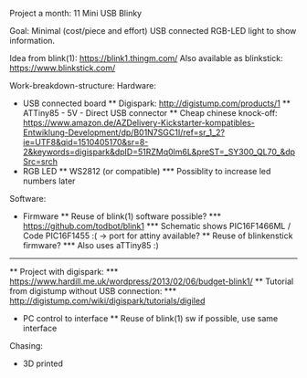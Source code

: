 Project a month:
11 Mini USB Blinky

Goal:
Minimal (cost/piece and effort) USB connected RGB-LED light to show information.

Idea from blink(1): https://blink1.thingm.com/
Also available as blinkstick: https://www.blinkstick.com/

Work-breakdown-structure:
Hardware:
* USB connected board
** Digispark: http://digistump.com/products/1
** ATTiny85 - 5V - Direct USB connector
** Cheap chinese knock-off: https://www.amazon.de/AZDelivery-Kickstarter-kompatibles-Entwiklung-Development/dp/B01N7SGC1I/ref=sr_1_2?ie=UTF8&qid=1510405170&sr=8-2&keywords=digispark&dpID=51RZMq0lm6L&preST=_SY300_QL70_&dpSrc=srch
* RGB LED
** WS2812 (or compatible)
*** Possiblity to increase led numbers later

Software:
* Firmware
** Reuse of blink(1) software possible?
*** https://github.com/todbot/blink1
*** Schematic shows PIC16F1466ML / Code PIC16F1455 :( -> port for attiny available?
** Reuse of blinkenstick firmware?
*** Also uses aTTiny85 :)
***
** Project with digispark:
*** https://www.hardill.me.uk/wordpress/2013/02/06/budget-blink1/
** Tutorial from digistump without USB connection:
*** http://digistump.com/wiki/digispark/tutorials/digiled

* PC control to interface
** Reuse of blink(1) sw if possible, use same interface

Chasing:
* 3D printed
